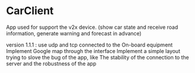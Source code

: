 # CarClient

App used for support the v2x device. (show car state and receive road information, generate warning and forecast in advance)


version 1.1.1 : use udp and tcp connected to the On-board equipment
                Implement Google map through the interface
                Implement a simple layout
                trying to slove the bug of the app, like The stability of the connection to the server and the robustness of the app
                
